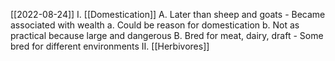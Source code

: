 [[2022-08-24]]
I. [[Domestication]]
	A. Later than sheep and goats
		- Became associated with wealth
			a. Could be reason for domestication
			b. Not as practical because large and dangerous
	B. Bred for meat, dairy, draft
		- Some bred for different environments
II. [[Herbivores]]
